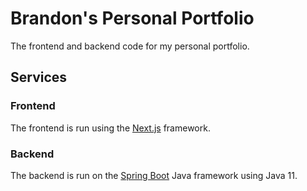 # Brandon's Personal Portfolio
The frontend and backend code for my personal portfolio.

## Services
### Frontend
The frontend is run using the [Next.js](https://nextjs.org/) framework.
### Backend
The backend is run on the [Spring Boot](https://spring.io/) Java framework using Java 11.
